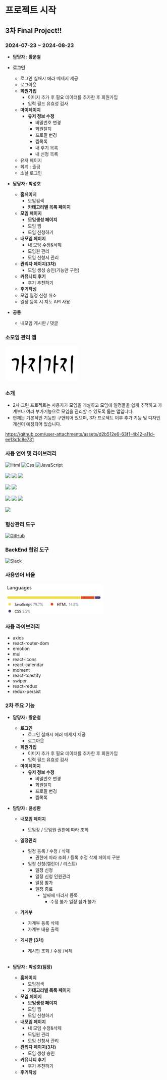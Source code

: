 # 프로젝트 시작

## 3차 Final Project!!

### 2024-07-23 ~ 2024-08-23

- **담당자 : 황운철**

- **로그인**

  - 로그인 실패시 에러 메세지 제공
  - 로그아웃
  - **회원가입**
    - 이미지 추가 후 필요 데이터를 추가한 후 회원가입
    - 입력 필드 유효성 검사
  - **마이페이지**
    - **유저 정보 수정**
      - 비밀번호 변경
      - 회원탈퇴
      - 프로필 변경
      - 찜목록
      - 내 후기 목록
      - 내 신청 목록
  - 유저 페이지
  - 회계 : 출금
  - 소셜 로그인
    <br/>

- **담당자 : 박성호**

  - **홈페이지**
    - 모임검색
    - **카테고리별 목록 페이지**
  - **모임 페이지**
    - **모임생성 페이지**
    - 모임 찜
    - 모임 신청하기
  - **내모임 페이지**
    - 내 모임 수정&삭제
    - 모임원 관리
    - 모임 신청서 관리
  - **관리자 페이지(3차)**
    - 모임 생성 승인(기능만 구현)
  - **커뮤니티 후기**
    - 후기 추천하기
  - **후기작성**
  - 모임 일정 신청 취소
  - 일정 등록 시 지도 API 사용

- **공통**
  - 내모임 게시판 / 댓글

### 소모임 관리 앱

<a href="https://github.com/shparknr11/gazigazi" style="width:1000px">
<img src="./src/images/logo2.png" >
</a>

### 소개

- 2차 그린 프로젝트는 사용자가 모임을 개설하고 모임에 일정들을 쉽게 추적하고 가계부나 여러 부가기능으로 모임을 관리할 수 있도록 돕는 앱입니다.
  <br/>
- 현재는 기본적인 기능만 구현되어 있으며, 3차 프로젝트 이후 추가 기능 및 디자인 개선이 예정되어 있습니다.

https://github.com/user-attachments/assets/d2b512e6-63f1-4b12-a11d-ee13c1c8e731

### 사용 언어 및 라이브러리

<div>
<img alt="Html" src ="https://img.shields.io/badge/HTML-E34F26.svg?&style=for-the-badge&logo=HTML&logoColor=white"/>

<img alt="Css" src ="https://img.shields.io/badge/CSS-1572B6.svg?&style=for-the-badge&logo=CSS&logoColor=white"/>

<img alt="JavaScript" src ="https://img.shields.io/badge/JavaScriipt-F7DF1E.svg?&style=for-the-badge&logo=JavaScript&logoColor=black"/>
</div>
<br/>
<div>
<img src="https://img.shields.io/badge/react.js-61DAFB?style=for-the-badge&logo=react&logoColor=black"/>

<!-- <img src="https://img.shields.io/badge/sass-CC6699?style=for-the-badge&logo=Sass&logoColor=white"> -->

<img src="https://img.shields.io/badge/emotion-cc6ac4?style=for-the-badge&logo=emotion&logoColor=white">
<img src="https://img.shields.io/badge/resetCss-black?style=for-the-badge&logo=resetCss&logoColor=white">
</div>
<br/>
<div>

<img src="https://img.shields.io/badge/axios-5A29E4?style=for-the-badge&logo=axios&logoColor=white">

<img src="https://img.shields.io/badge/react router-CA4245?style=for-the-badge&logo=reactrouter&logoColor=white">
</div>
<br/>
<div>
  <img src="https://img.shields.io/badge/figma-F24E1E?style=for-the-badge&logo=figma&logoColor=white">
  <img src="https://img.shields.io/badge/notion-000000?style=for-the-badge&logo=notion&logoColor=white">
  <img src="https://img.shields.io/badge/Eslint-4B32C3?style=for-the-badge&logo=Eslint&logoColor=white">
</div>
<br/>
<div>
   <img src="https://img.shields.io/badge/Prettier-F7B93E?style=for-the-badge&logo=Prettier&logoColor=white">
</div>

### 형상관리 도구

<a href = "https://github.com/shparknr11/gazigazi"><img alt="GitHub" src ="https://img.shields.io/badge/GitHub-181717.svg?&style=for-the-badge&logo=GitHub&logoColor=white"/>
</a>

### BackEnd 협업 도구

<img alt="Slack" src ="https://img.shields.io/badge/Slack-4A154B.svg?&style=for-the-badge&logo=Slack&logoColor=white"/>

### 사용언어 비율

<img src="./src/images/useLang.png">

### 사용 라이브러리

- axios
- react-router-dom
- emotion
- mui
- react-icons
- react-calendar
- moment
- react-toastify
- swiper
- react-redux
- redux-persist

### 2차 주요 기능

- **담당자 : 황운철**

  - **로그인**
    - 로그인 실패시 에러 메세지 제공
    - 로그아웃
  - **회원가입**
    - 이미지 추가 후 필요 데이터를 추가한 후 회원가입
    - 입력 필드 유효성 검사
  - **마이페이지**
    - **유저 정보 수정**
      - 비밀번호 변경
      - 회원탈퇴
      - 프로필 변경
      - 찜목록
        <br/>

- **담당자 : 윤성환**

  - **내모임 페이지**
    - 모임장 / 모임원 권한에 따라 조회
  - **일정관리**
    - 일정 등록 / 수정 / 삭제
      - 권한에 따라 조회 / 등록 수정 삭제 페이지 구분
    - 일정 신청(캘린더 / 리스트)
      - 일정 신청
      - 일정 신청 인원관리
      - 일정 참가
      - 일정 종료
        - 날짜에 따라서 등록
          - 수정 불가 일정 참가 불가
  - **가계부**
    - 가계부 등록 삭제
    - 가계부 내용 출력
  - **게시판 (3차)**

    - 게시판 조회 / 수정 /삭제

    <br/>

- **담당자 : 박성호(팀장)**
  - **홈페이지**
    - 모임검색
    - **카테고리별 목록 페이지**
  - **모임 페이지**
    - **모임생성 페이지**
    - 모임 찜
    - 모임 신청하기
  - **내모임 페이지**
    - 내 모임 수정&삭제
    - 모임원 관리
    - 모임 신청서 관리
  - **관리자 페이지(3차)**
    - 모임 생성 승인
  - **커뮤니티 후기**
    - 후기 추천하기
  - **후기작성**
